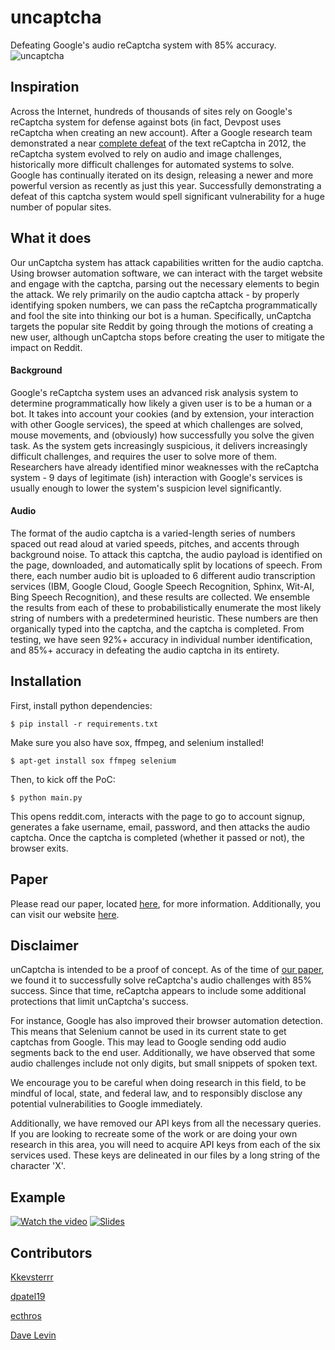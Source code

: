 # uncaptcha

Defeating Google's audio reCaptcha system with 85% accuracy. ![uncaptcha](https://user-images.githubusercontent.com/14065974/30930456-c2cf7e0a-a38f-11e7-869e-d7aa783e6f02.gif)

## Inspiration

Across the Internet, hundreds of thousands of sites rely on Google's reCaptcha system for defense against bots (in fact, Devpost uses reCaptcha when creating an new account). After a Google research team demonstrated a near [complete defeat](https://pdfs.semanticscholar.org/ceef/94e5e9b6188e9aca558efcf92e57ec987bc4.pdf) of the text reCaptcha in 2012, the reCaptcha system evolved to rely on audio and image challenges, historically more difficult challenges for automated systems to solve. Google has continually iterated on its design, releasing a newer and more powerful version as recently as just this year. Successfully demonstrating a defeat of this captcha system would spell significant vulnerability for a huge number of popular sites. 

## What it does

Our unCaptcha system has attack capabilities written for the audio captcha. Using browser automation software, we can interact with the target website and engage with the captcha, parsing out the necessary elements to begin the attack. We rely primarily on the audio captcha attack - by properly identifying spoken numbers, we can pass the reCaptcha programmatically and fool the site into thinking our bot is a human. Specifically, unCaptcha targets the popular site Reddit by going through the motions of creating a new user, although unCaptcha stops before creating the user to mitigate the impact on Reddit.

#### Background

Google's reCaptcha system uses an advanced risk analysis system to determine programmatically how likely a given user is to be a human or a bot. It takes into account your cookies (and by extension, your interaction with other Google services), the speed at which challenges are solved, mouse movements, and (obviously) how successfully you solve the given task. As the system gets increasingly suspicious, it delivers increasingly difficult challenges, and requires the user to solve more of them. Researchers have already identified minor weaknesses with the reCaptcha system - 9 days of legitimate (ish) interaction with Google's services is usually enough to lower the system's suspicion level significantly.

#### Audio
The format of the audio captcha is a varied-length series of numbers spaced out read aloud at varied speeds, pitches, and accents through background noise. To attack this captcha, the audio payload is identified on the page, downloaded, and automatically split by locations of speech. From there, each number audio bit is uploaded to 6 different audio transcription services (IBM, Google Cloud, Google Speech Recognition, Sphinx, Wit-AI, Bing Speech Recognition), and these results are collected. We ensemble the results from each of these to probabilistically enumerate the most likely string of numbers with a predetermined heuristic. These numbers are then organically typed into the captcha, and the captcha is completed. From testing, we have seen 92%+ accuracy in individual number identification, and 85%+ accuracy in defeating the audio captcha in its entirety. 

## Installation

First, install python dependencies:
```
$ pip install -r requirements.txt
```

Make sure you also have sox, ffmpeg, and selenium installed! 
```
$ apt-get install sox ffmpeg selenium
```

Then, to kick off the PoC:

```
$ python main.py
``` 

This opens reddit.com, interacts with the page to go to account signup, generates a fake username, email, password, and then attacks the audio captcha. Once the captcha is completed (whether it passed or not), the browser exits. 

## Paper

Please read our paper, located [here](https://www.usenix.org/system/files/conference/woot17/woot17-paper-bock.pdf), for more information. Additionally, you can visit our website [here](http://uncaptcha.cs.umd.edu/).

## Disclaimer

unCaptcha is intended to be a proof of concept.  As of the time of [our paper](https://www.usenix.org/system/files/conference/woot17/woot17-paper-bock.pdf), we found it to successfully solve reCaptcha's audio challenges with 85% success.  Since that time, reCaptcha appears to include some additional protections that limit unCaptcha's success.

For instance, Google has also improved their browser automation detection. This means that Selenium cannot be used in its current state to get captchas from Google. This may lead to Google sending odd audio segments back to the end user.  Additionally, we have observed that some audio challenges include not only digits, but small snippets of spoken text.

We encourage you to be careful when doing research in this field, to be mindful of local, state, and federal law, and to responsibly disclose any potential vulnerabilities to Google immediately.

Additionally, we have removed our API keys from all the necessary queries. If you are looking to recreate some of the work or are doing your own research in this area, you will need to acquire API keys from each of the six services used. These keys are delineated in our files by a long string of the character 'X'. 

## Example

[![Watch the video](https://img.youtube.com/watch?v=wXrTQzskJLE0.jpg)](https://www.youtube.com/watch?v=wXrTQzskJLE "UnCaptcha Example")
[![Slides](https://drive.google.com/file/d/0BwuogdPv-7DxMDA3N3l1X09nV1U/view?usp=sharing)](https://drive.google.com/file/d/0BwuogdPv-7DxMDA3N3l1X09nV1U/view?usp=sharing)

## Contributors

[Kkevsterrr](https://github.com/Kkevsterrr)

[dpatel19](https://github.com/dpatel19)

[ecthros](https://github.com/ecthros)

[Dave Levin](https://www.cs.umd.edu/~dml/)

